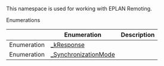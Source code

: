 This namespace is used for working with EPLAN Remoting.

Enumerations

|  | Enumeration | Description |
| --- | --- | --- |
| Enumeration | [\_kResponse](Eplan.EplApi.AFu~Eplan.EplApi.BaseRemoting._kResponse.html) |  |
| Enumeration | [\_SynchronizationMode](Eplan.EplApi.AFu~Eplan.EplApi.BaseRemoting._SynchronizationMode.html) |  |

